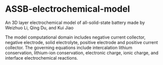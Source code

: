 # ASSB-electrochemical-model
An 3D layer electrochemical model of all-solid-state battery made by Weizhuo Li, Qing Du, and Kui Jiao

The model computational domain includes negative current collector, negative electrode, solid electrolyte, positive electrode and positive current collector. The governing equations include intercalation lithium conservation, lithium-ion conservation, electronic charge, ionic charge, and interface electrochemical reactions.
